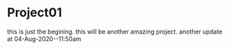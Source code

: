 # Project01
this is just the begining.
this will be another amazing project.
another update at 04-Aug-2020--11:50am
